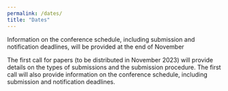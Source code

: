 ```yaml
---
permalink: /dates/
title: "Dates"
---
```


Information on the conference schedule, including submission and notification deadlines, will be provided at the end of November

The first call for papers (to be distributed in November 2023) will provide details on the types of submissions and the submission procedure. The first call will also provide information on the conference schedule, including submission and notification deadlines.


